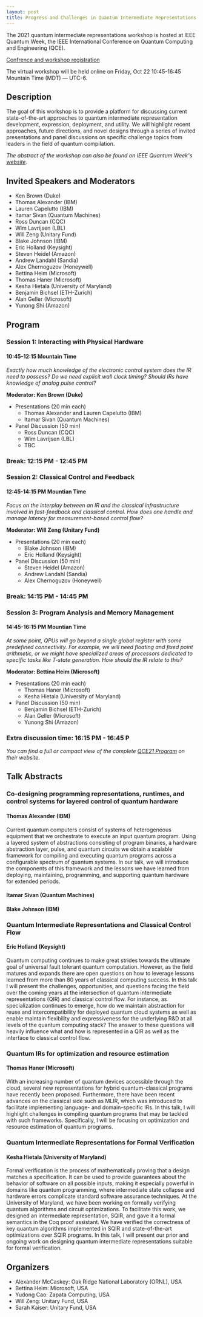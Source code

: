 ```yaml
---
layout: post
title: Progress and Challenges in Quantum Intermediate Representations
---
```


The 2021 quantum intermediate representations workshop is hosted at IEEE Quantum Week, the IEEE International Conference on Quantum Computing and Engineering (QCE).

[Confrence and workshop registration](https://qce.quantum.ieee.org/registration/registration-overview/)

The virtual workshop will be held online on Friday, Oct 22 10:45-16:45 Mountain Time (MDT) — UTC-6.

## Description

The goal of this workshop is to provide a platform for discussing current state-of-the-art approaches to quantum intermediate representation development, expression, deployment, and utility.
We will highlight recent approaches, future directions, and novel designs through a series of invited presentations and panel discussions on specific challenge topics from leaders in the field of quantum compilation.

*The abstract of the workshop can also be found on IEEE Quantum Week's [website](https://qce.quantum.ieee.org/workshops-program/#alexandermccaskey)*.

## Invited Speakers and Moderators

- Ken Brown (Duke)
- Thomas Alexander (IBM)
- Lauren Capelutto (IBM)
- Itamar Sivan (Quantum Machines)
- Ross Duncan (CQC)
- Wim Lavrijsen (LBL)
- Will Zeng (Unitary Fund)
- Blake Johnson (IBM)
- Eric Holland (Keysight)
- Steven Heidel (Amazon)
- Andrew Landahl (Sandia)
- Alex Chernoguzov (Honeywell)
- Bettina Heim (Microsoft)
- Thomas Haner (Microsoft)
- Kesha Hietala (University of Maryland)
- Benjamin Bichsel (ETH-Zurich)
- Alan Geller (Microsoft)
- Yunong Shi (Amazon)

## Program

### Session 1:  Interacting with Physical Hardware
#### 10:45-12:15 Mountain Time

_Exactly how much knowledge of the electronic control system does the IR need to possess? Do we need explicit wall clock timing? Should IRs have knowledge of analog pulse control?_
 
**Moderator: Ken Brown (Duke)**
- Presentations (20 min each) 
  - Thomas Alexander and Lauren Capelutto (IBM)
  - Itamar Sivan (Quantum Machines)
- Panel Discussion (50 min)
  - Ross Duncan (CQC)
  - Wim Lavrijsen (LBL)
  - TBC

### Break: 12:15 PM - 12:45 PM 

### Session 2: Classical Control and Feedback
#### 12:45-14:15 PM Mountian Time

_Focus on the interplay between an IR and the classical infrastructure involved in fast-feedback and classical control. How does one handle and manage latency for measurement-based control flow?_

**Moderator: Will Zeng (Unitary Fund)**

- Presentations (20 min each) 
  - Blake Johnson (IBM)
  - Eric Holland (Keysight)
- Panel Discussion (50 min)
  - Steven Heidel (Amazon)
  - Andrew Landahl (Sandia)
  - Alex Chernoguzov (Honeywell)

### Break: 14:15 PM - 14:45 PM

### Session 3: Program Analysis and Memory Management
#### 14:45-16:15 PM Mountian Time

_At some point, QPUs will go beyond a single global register with some predefined connectivity. For example, we will need floating and fixed point arithmetic, or we might have specialized areas of processors dedicated to specific tasks like T-state generation. How should the IR relate to this?_

**Moderator: Bettina Heim (Microsoft)**

- Presentations (20 min each) 
  - Thomas Haner (Microsoft)
  - Kesha Hietala (University of Maryland)
- Panel Discussion (50 min)
  - Benjamin Bichsel (ETH-Zurich)
  - Alan Geller (Microsoft)
  - Yunong Shi (Amazon)

### Extra discussion time: 16:15 PM - 16:45 P

_You can find a full or compact view of the complete [QCE21 Program](https://qce.quantum.ieee.org/workshops-program/) on their website._

## Talk Abstracts

### Co-designing programming representations, runtimes, and control systems for layered control of quantum hardware
#### Thomas Alexander (IBM)

Current quantum computers consist of systems of heterogeneous equipment that we orchestrate to execute an input quantum program. Using a layered system of abstractions consisting of program binaries, a hardware abstraction layer, pulse, and quantum circuits we obtain a scalable framework for compiling and executing quantum programs across a configurable spectrum of quantum systems. In our talk, we will introduce the components of this framework and the lessons we have learned from deploying, maintaining, programming, and supporting quantum hardware for extended periods.

#### Itamar Sivan (Quantum Machines)
#### Blake Johnson (IBM)

### Quantum Intermediate Representations and Classical Control Flow
#### Eric Holland (Keysight)
Quantum computing continues to make great strides towards the ultimate goal of universal fault tolerant quantum computation. 
However, as the field matures and expands there are open questions on how to leverage lessons learned from more than 80 years of classical computing success.
In this talk I will present the challenges, opportunities, and questions facing the field over the coming years at the intersection of quantum intermediate representations (QIR) and classical control flow.
For instance, as specialization continues to emerge, how do we maintain abstraction for reuse and intercompatibility for deployed quantum cloud systems as well as enable maintain flexibility and expressiveness for the underlying R&D at all levels of the quantum computing stack?
The answer to these questions will heavily influence what and how is represented in a QIR as well as the interface to classical control flow.

### Quantum IRs for optimization and resource estimation
#### Thomas Haner (Microsoft)
With an increasing number of quantum devices accessible through the cloud, several new representations for hybrid quantum-classical programs have recently been proposed.
Furthermore, there have been recent advances on the classical side such as MLIR, which was introduced to facilitate implementing language- and domain-specific IRs.
In this talk, I will highlight challenges in compiling quantum programs that may be tackled with such frameworks.
Specifically, I will be focusing on optimization and resource estimation of quantum programs.

### Quantum Intermediate Representations for Formal Verification
#### Kesha Hietala (University of Maryland)

Formal verification is the process of mathematically proving that a design matches a specification. It can be used to provide guarantees about the behavior of software on all possible inputs, making it especially powerful in domains like quantum programming, where intermediate state collapse and hardware errors complicate standard software assurance techniques. At the University of Maryland, we have been working on formally verifying quantum algorithms and circuit optimizations. To facilitate this work, we designed an intermediate representation, SQIR, and gave it a formal semantics in the Coq proof assistant. We have verified the correctness of key quantum algorithms implemented in SQIR and state-of-the-art optimizations over SQIR programs. In this talk, I will present our prior and ongoing work on designing quantum intermediate representations suitable for formal verification.
## Organizers

- Alexander McCaskey: Oak Ridge National Laboratory (ORNL), USA
- Bettina Heim: Microsoft, USA
- Yudong Cao: Zapata Computing, USA
- Will Zeng: Unitary Fund, USA
- Sarah Kaiser: Unitary Fund, USA
